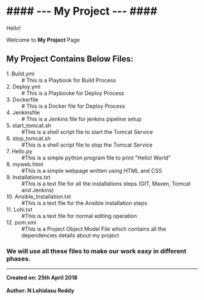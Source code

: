 <H1>#### --- My Project --- ####</H1>

Hello!

Welcome to <B>My Project</B> Page

<H2>My Project Contains Below Files: </H2>

<dl style="list-style-type:disc">
  <dt>1. Build.yml</dt>
  <dd># This is a Playbook for Build Process</dd>
  <dt>2. Deploy.yml</dt>
  <dd># This is a Playbooke for Deploy Process</dd>
  <dt>3. Dockerfile</dt>
  <dd># This is a Docker file for Deploy Process</dd>
  <dt>4. Jenkinsfile</dt>
  <dd># This is a Jenkins file for jenkins pipeline setup</dd>
  <dt>5. start_tomcat.sh</dt>
  <dd>#This is a shell script file to start the Tomcat Service</dd>
  <dt>6. stop_tomcat.sh</dt>
  <dd>#This is a shell script file to stop the Tomcat Service</dd>
  <dt>7. Hello.py</dt>
  <dd>#This is a simple python program file to print "Hello! World"</dd>
  <dt>8. myweb.html  </dt>
  <dd>#This is a simple webpage written using HTML and CSS</dd>
  <dt>9. Installations.txt</dt>
  <dd>#This is a text file for all the installations steps (GIT, Maven, Tomcat and Jenkins)</dd>
  <dt>10. Ansible_Installation.txt</dt>
  <dd>#This is a text file for the Ansible installation steps</dd>    
  <dt>11. Lohi.txt</dt>
  <dd>#This is a text file for normal editing operation</dd>
  <dt>12. pom.xml</dt>
  <dd>#This is a Project Object Model File which contains all the dependencies details about my project</dd>
</dl>

<H3>We will use all these files to make our work easy in different phases.</H3>

---------------------------------------------------------------------------------------------------------------------------------------

<b>Created on: 25th April 2018 </b><br>  
<b>Author: N Lohidasu Reddy</b>
